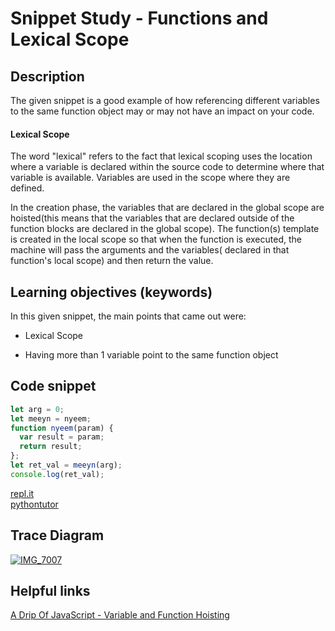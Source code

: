 # Snippet Study - Functions and Lexical Scope
  

## Description
The given snippet is a good example of how referencing different variables to the same function object may or may not have an impact on your code. 

#### Lexical Scope
The word "lexical" refers to the fact that lexical scoping uses the location where a variable is declared within the source code to determine where that variable is available. Variables are used in the scope where they are defined. 

In the creation phase, the variables that are declared in the global scope are hoisted(this means that the variables that are declared outside of the function blocks are declared in the global scope). The function(s) template is created in the local scope so that when the function is executed, the machine will pass the arguments and the variables( declared in that function's local scope) and then return the value. 

## Learning objectives (keywords)
<p>In this given snippet, the main points that came out were:</p>

  * Lexical Scope 
  
  * Having more than 1 variable point to the same function object 

## Code snippet
```js
let arg = 0;
let meeyn = nyeem;
function nyeem(param) {
  var result = param;
  return result;
};
let ret_val = meeyn(arg);
console.log(ret_val);
```
[repl.it]()  
[pythontutor]()  

## Trace Diagram

<a href="https://ibb.co/khdtfz"><img src="https://preview.ibb.co/mEDR0z/IMG_7007.jpg" alt="IMG_7007" border="0"></a>
   
## Helpful links
[A Drip Of JavaScript - Variable and Function Hoisting](http://adripofjavascript.com/blog/drips/variable-and-function-hoisting.html)
